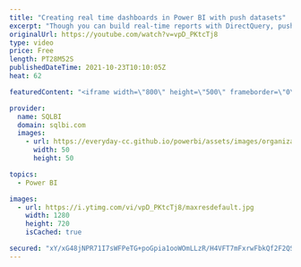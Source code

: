 ```yaml
---
title: "Creating real time dashboards in Power BI with push datasets"
excerpt: "Though you can build real-time reports with DirectQuery, push datasets offer a more scalable, economical, and effective solution especially when combined with an Import model already in place. This video introduces the architecture of push datasets.\r Article and download: https://www.sqlbi.com/?p=729917&aff=yt"
originalUrl: https://youtube.com/watch?v=vpD_PKtcTj8
type: video
price: Free
length: PT28M52S
publishedDateTime: 2021-10-23T10:10:05Z
heat: 62

featuredContent: "<iframe width=\"800\" height=\"500\" frameborder=\"0\" src=\"https://www.youtube.com/embed/vpD_PKtcTj8\" allow=\"accelerometer; autoplay; encrypted-media; gyroscope; picture-in-picture\" allowfullscreen></iframe>"

provider:
  name: SQLBI
  domain: sqlbi.com
  images:
    - url: https://everyday-cc.github.io/powerbi/assets/images/organizations/sqlbi.com-50x50.jpg
      width: 50
      height: 50

topics:
  - Power BI

images:
  - url: https://i.ytimg.com/vi/vpD_PKtcTj8/maxresdefault.jpg
    width: 1280
    height: 720
    isCached: true

secured: "xY/xG48jNPR71I7sWFPeTG+poGpia1ooWOmLLzR/H4VFT7mFxrwFbkQf2F2QSuORhvWhgtIy8CNDNaXbYsHqM19/rQpx2JIY+NDI7MYD7FXkHkSHMV0770SzE8W3vInh0oTS6AWoYFcctcCsq1q36mE7LhXL57mL2q/rBj4HcNOXuAZf0ouovLnw4C8/m97dQ6qzvU2Gba91CNAhvGdM9D6XPX1L9H/3eTc3apk4wvySQoSOj1BxnsoSErW5y1MXtji+BtfmL9G2xmR2wNYEC9frezIgLr8DJ9SNziV3C6TPs0SE1AP97areTuElgnTsy997P9CllJ//7t4o/NeDnlHNVtG7e5mSPEpJNnYW1OQM4a1WFtqIHppDS9u4hGFdNc1G6IQkwwCVkEUKsZrzOAktne6ow3Pp/5yWO2Z9iW8=;xrvwhSwuF9FiBEK2lwKdqQ=="
---
```


